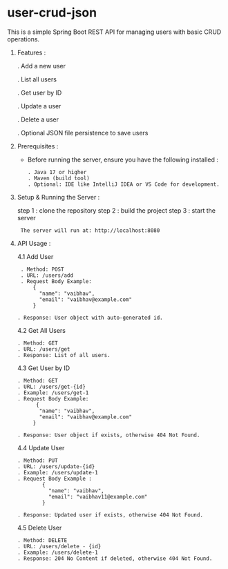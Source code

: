 # user-crud-json

This is a simple Spring Boot REST API for managing users with basic CRUD operations. 


1. Features :

     . Add a new user

     . List all users

     . Get user by ID

     . Update a user

     . Delete a user

     . Optional JSON file persistence to save users


2. Prerequisites :

     * Before running the server, ensure you have the following installed :

           . Java 17 or higher
           . Maven (build tool)
           . Optional: IDE like IntelliJ IDEA or VS Code for development.


3. Setup & Running the Server :

     step 1 : clone the repository
     step 2 : build the project
     step 3 : start the server

        The server will run at: http://localhost:8080


4. API Usage :

    4.1 Add User
   
        . Method: POST
        . URL: /users/add
        . Request Body Example:
            {
              "name": "vaibhav",
              "email": "vaibhav@example.com"
            }
   
       . Response: User object with auto-generated id.


   4.2 Get All Users

       . Method: GET
       . URL: /users/get
       . Response: List of all users.


   4.3 Get User by ID

       . Method: GET
       . URL: /users/get-{id}
       . Example: /users/get-1
       . Request Body Example:
             {
              "name": "vaibhav",
              "email": "vaibhav@example.com"
            }
   
       . Response: User object if exists, otherwise 404 Not Found.


   4.4 Update User

       . Method: PUT
       . URL: /users/update-{id}
       . Example: /users/update-1
       . Request Body Example :
               {
                 "name": "vaibhav",
                 "email": "vaibhav11@example.com"
               }

       . Response: Updated user if exists, otherwise 404 Not Found.


   4.5 Delete User

       . Method: DELETE
       . URL: /users/delete - {id}
       . Example: /users/delete-1
       . Response: 204 No Content if deleted, otherwise 404 Not Found.
   
       





     
   

          



   
   
